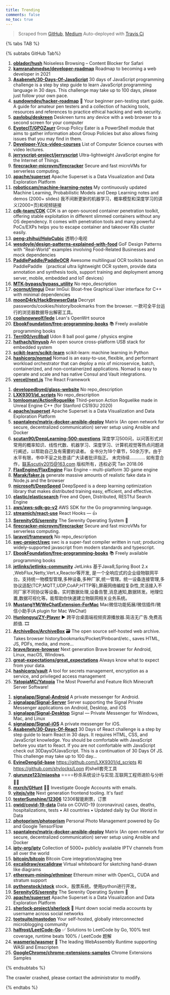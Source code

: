 ```yaml
---
title: Trending
comments: false
no_toc: true
---
```


> Scraped from [GitHub](https://github.com/trending), [Medium](https://medium.com/topic/popular)
Auto-deployed with [Travis Ci](https://travis-ci.org/)

{% tabs TAB %}
<!-- tab GitHub -->
{% subtabs GitHub Tab%}
<!-- tab Daily -->
1. [**oblador/hush**](https://github.com/oblador/hush)
Noiseless Browsing – Content Blocker for Safari
2. [**kamranahmedse/developer-roadmap**](https://github.com/kamranahmedse/developer-roadmap)
Roadmap to becoming a web developer in 2021
3. [**Asabeneh/30-Days-Of-JavaScript**](https://github.com/Asabeneh/30-Days-Of-JavaScript)
30 days of JavaScript programming challenge is a step by step guide to learn JavaScript programming language in 30 days. This challenge may take up to 100 days, please just follow your own pace.
4. [**sundowndev/hacker-roadmap**](https://github.com/sundowndev/hacker-roadmap)
📌 Your beginner pen-testing start guide. A guide for amateur pen testers and a collection of hacking tools, resources and references to practice ethical hacking and web security.
5. [**pavlobu/deskreen**](https://github.com/pavlobu/deskreen)
Deskreen turns any device with a web browser to a second screen for your computer
6. [**EvotecIT/GPOZaurr**](https://github.com/EvotecIT/GPOZaurr)
Group Policy Eater is a PowerShell module that aims to gather information about Group Policies but also allows fixing issues that you may find in them.
7. [**Developer-Y/cs-video-courses**](https://github.com/Developer-Y/cs-video-courses)
List of Computer Science courses with video lectures.
8. [**jerryscript-project/jerryscript**](https://github.com/jerryscript-project/jerryscript)
Ultra-lightweight JavaScript engine for the Internet of Things.
9. [**firecracker-microvm/firecracker**](https://github.com/firecracker-microvm/firecracker)
Secure and fast microVMs for serverless computing.
10. [**apache/superset**](https://github.com/apache/superset)
Apache Superset is a Data Visualization and Data Exploration Platform
11. [**roboticcam/machine-learning-notes**](https://github.com/roboticcam/machine-learning-notes)
My continuously updated Machine Learning, Probabilistic Models and Deep Learning notes and demos (2000+ slides) 我不间断更新的机器学习，概率模型和深度学习的讲义(2000+页)和视频链接
12. [**cdk-team/CDK**](https://github.com/cdk-team/CDK)
CDK is an open-sourced container penetration toolkit, offering stable exploitation in different slimmed containers without any OS dependency. It comes with penetration tools and many powerful PoCs/EXPs helps you to escape container and takeover K8s cluster easily.
13. [**peng-zhihui/HoloCubic**](https://github.com/peng-zhihui/HoloCubic)
透明小电视
14. [**wesdoyle/design-patterns-explained-with-food**](https://github.com/wesdoyle/design-patterns-explained-with-food)
GoF Design Patterns with "Real-World" examples involving Food-Related Businesses and mock dependencies
15. [**PaddlePaddle/PaddleOCR**](https://github.com/PaddlePaddle/PaddleOCR)
Awesome multilingual OCR toolkits based on PaddlePaddle （practical ultra lightweight OCR system, provide data annotation and synthesis tools, support training and deployment among server, mobile, embedded and IoT devices）
16. [**MTK-bypass/bypass_utility**](https://github.com/MTK-bypass/bypass_utility)
No repo_description
17. [**ocornut/imgui**](https://github.com/ocornut/imgui)
Dear ImGui: Bloat-free Graphical User interface for C++ with minimal dependencies
18. [**moonD4rk/HackBrowserData**](https://github.com/moonD4rk/HackBrowserData)
Decrypt passwords/cookies/history/bookmarks from the browser. 一款可全平台运行的浏览器数据导出解密工具。
19. [**coolsnowwolf/lede**](https://github.com/coolsnowwolf/lede)
Lean's OpenWrt source
20. [**EbookFoundation/free-programming-books**](https://github.com/EbookFoundation/free-programming-books)
📚 Freely available programming books
21. [**Terri00/vrc8ball**](https://github.com/Terri00/vrc8ball)
Udon 8 ball pool game / physics engine
22. [**hathach/tinyusb**](https://github.com/hathach/tinyusb)
An open source cross-platform USB stack for embedded system
23. [**scikit-learn/scikit-learn**](https://github.com/scikit-learn/scikit-learn)
scikit-learn: machine learning in Python
24. [**hashicorp/nomad**](https://github.com/hashicorp/nomad)
Nomad is an easy-to-use, flexible, and performant workload orchestrator that can deploy a mix of microservice, batch, containerized, and non-containerized applications. Nomad is easy to operate and scale and has native Consul and Vault integrations.
25. [**vercel/next.js**](https://github.com/vercel/next.js)
The React Framework
<!-- endtab -->
<!-- tab Weekly -->
1. [**developedbyed/glass-website**](https://github.com/developedbyed/glass-website)
No repo_description
2. [**LXK9301/jd_scripts**](https://github.com/LXK9301/jd_scripts)
No repo_description
3. [**tomlooman/ActionRoguelike**](https://github.com/tomlooman/ActionRoguelike)
Third-person Action Roguelike made in Unreal Engine C++ (for Stanford CS193U 2020)
4. [**apache/superset**](https://github.com/apache/superset)
Apache Superset is a Data Visualization and Data Exploration Platform
5. [**spantaleev/matrix-docker-ansible-deploy**](https://github.com/spantaleev/matrix-docker-ansible-deploy)
Matrix (An open network for secure, decentralized communication) server setup using Ansible and Docker
6. [**scutan90/DeepLearning-500-questions**](https://github.com/scutan90/DeepLearning-500-questions)
深度学习500问，以问答形式对常用的概率知识、线性代数、机器学习、深度学习、计算机视觉等热点问题进行阐述，以帮助自己及有需要的读者。 全书分为18个章节，50余万字。由于水平有限，书中不妥之处恳请广大读者批评指正。 未完待续............ 如有意合作，联系scutjy2015@163.com 版权所有，违权必究 Tan 2018.06
7. [**FlaxEngine/FlaxEngine**](https://github.com/FlaxEngine/FlaxEngine)
Flax Engine – multi-platform 3D game engine
8. [**Marak/faker.js**](https://github.com/Marak/faker.js)
generate massive amounts of realistic fake data in Node.js and the browser
9. [**microsoft/DeepSpeed**](https://github.com/microsoft/DeepSpeed)
DeepSpeed is a deep learning optimization library that makes distributed training easy, efficient, and effective.
10. [**elastic/elasticsearch**](https://github.com/elastic/elasticsearch)
Free and Open, Distributed, RESTful Search Engine
11. [**aws/aws-sdk-go-v2**](https://github.com/aws/aws-sdk-go-v2)
AWS SDK for the Go programming language.
12. [**streamich/react-use**](https://github.com/streamich/react-use)
React Hooks — 👍
13. [**SerenityOS/serenity**](https://github.com/SerenityOS/serenity)
The Serenity Operating System 🐞
14. [**firecracker-microvm/firecracker**](https://github.com/firecracker-microvm/firecracker)
Secure and fast microVMs for serverless computing.
15. [**laravel/framework**](https://github.com/laravel/framework)
No repo_description
16. [**swc-project/swc**](https://github.com/swc-project/swc)
swc is a super-fast compiler written in rust; producing widely-supported javascript from modern standards and typescript.
17. [**EbookFoundation/free-programming-books**](https://github.com/EbookFoundation/free-programming-books)
📚 Freely available programming books
18. [**jetlinks/jetlinks-community**](https://github.com/jetlinks/jetlinks-community)
JetLinks 基于Java8,Spring Boot 2.x ,WebFlux,Netty,Vert.x,Reactor等开发, 是一个全响应式的企业级物联网平台。支持统一物模型管理,多种设备,多种厂家,统一管理。统一设备连接管理,多协议适配(TCP,MQTT,UDP,CoAP,HTTP等),屏蔽网络编程复杂性,灵活接入不同厂家不同协议等设备。实时数据处理,设备告警,消息通知,数据转发。地理位置,数据可视化等。能帮助你快速建立物联网相关业务系统。
19. [**MustangYM/WeChatExtension-ForMac**](https://github.com/MustangYM/WeChatExtension-ForMac)
Mac微信功能拓展/微信插件/微信小助手(A plugin for Mac WeChat)
20. [**Hunlongyu/ZY-Player**](https://github.com/Hunlongyu/ZY-Player)
▶️ 跨平台桌面端视频资源播放器.简洁无广告.免费高颜值. 🎞
21. [**ArchiveBox/ArchiveBox**](https://github.com/ArchiveBox/ArchiveBox)
🗃 The open source self-hosted web archive. Takes browser history/bookmarks/Pocket/Pinboard/etc., saves HTML, JS, PDFs, media, and more...
22. [**brave/brave-browser**](https://github.com/brave/brave-browser)
Next generation Brave browser for Android, Linux, macOS, Windows.
23. [**great-expectations/great_expectations**](https://github.com/great-expectations/great_expectations)
Always know what to expect from your data.
24. [**hashicorp/vault**](https://github.com/hashicorp/vault)
A tool for secrets management, encryption as a service, and privileged access management
25. [**YatopiaMC/Yatopia**](https://github.com/YatopiaMC/Yatopia)
The Most Powerful and Feature Rich Minecraft Server Software!
<!-- endtab -->
<!-- tab Monthly -->
1. [**signalapp/Signal-Android**](https://github.com/signalapp/Signal-Android)
A private messenger for Android.
2. [**signalapp/Signal-Server**](https://github.com/signalapp/Signal-Server)
Server supporting the Signal Private Messenger applications on Android, Desktop, and iOS
3. [**signalapp/Signal-Desktop**](https://github.com/signalapp/Signal-Desktop)
Signal — Private Messenger for Windows, Mac, and Linux
4. [**signalapp/Signal-iOS**](https://github.com/signalapp/Signal-iOS)
A private messenger for iOS.
5. [**Asabeneh/30-Days-Of-React**](https://github.com/Asabeneh/30-Days-Of-React)
30 Days of React challenge is a step by step guide to learn React in 30 days. It requires HTML, CSS, and JavaScript knowledge. You should be comfortable with JavaScript before you start to React. If you are not comfortable with JavaScript check out 30DaysOfJavaScript. This is a continuation of 30 Days Of JS. This challenge may take up to 100 day…
6. [**EvineDeng/jd-base**](https://github.com/EvineDeng/jd-base)
https://github.com/LXK9301/jd_scripts 和 https://github.com/shylocks/Loon 的shell套壳工具
7. [**qiurunze123/miaosha**](https://github.com/qiurunze123/miaosha)
⭐⭐⭐⭐秒杀系统设计与实现.互联网工程师进阶与分析🙋🐓
8. [**mxrch/GHunt**](https://github.com/mxrch/GHunt)
🕵️‍♂️ Investigate Google Accounts with emails.
9. [**vitejs/vite**](https://github.com/vitejs/vite)
Next generation frontend tooling. It's fast!
10. [**testerSunshine/12306**](https://github.com/testerSunshine/12306)
12306智能刷票，订票
11. [**owid/covid-19-data**](https://github.com/owid/covid-19-data)
Data on COVID-19 (coronavirus) cases, deaths, hospitalizations, tests • All countries • Updated daily by Our World in Data
12. [**photoprism/photoprism**](https://github.com/photoprism/photoprism)
Personal Photo Management powered by Go and Google TensorFlow
13. [**spantaleev/matrix-docker-ansible-deploy**](https://github.com/spantaleev/matrix-docker-ansible-deploy)
Matrix (An open network for secure, decentralized communication) server setup using Ansible and Docker
14. [**iptv-org/iptv**](https://github.com/iptv-org/iptv)
Collection of 5000+ publicly available IPTV channels from all over the world
15. [**bitcoin/bitcoin**](https://github.com/bitcoin/bitcoin)
Bitcoin Core integration/staging tree
16. [**excalidraw/excalidraw**](https://github.com/excalidraw/excalidraw)
Virtual whiteboard for sketching hand-drawn like diagrams
17. [**ethereum-mining/ethminer**](https://github.com/ethereum-mining/ethminer)
Ethereum miner with OpenCL, CUDA and stratum support
18. [**pythonstock/stock**](https://github.com/pythonstock/stock)
stock，股票系统。使用python进行开发。
19. [**SerenityOS/serenity**](https://github.com/SerenityOS/serenity)
The Serenity Operating System 🐞
20. [**apache/superset**](https://github.com/apache/superset)
Apache Superset is a Data Visualization and Data Exploration Platform
21. [**sherlock-project/sherlock**](https://github.com/sherlock-project/sherlock)
🔎 Hunt down social media accounts by username across social networks
22. [**tootsuite/mastodon**](https://github.com/tootsuite/mastodon)
Your self-hosted, globally interconnected microblogging community
23. [**halfrost/LeetCode-Go**](https://github.com/halfrost/LeetCode-Go)
✅ Solutions to LeetCode by Go, 100% test coverage, runtime beats 100% / LeetCode 题解
24. [**wasmerio/wasmer**](https://github.com/wasmerio/wasmer)
🚀 The leading WebAssembly Runtime supporting WASI and Emscripten
25. [**GoogleChrome/chrome-extensions-samples**](https://github.com/GoogleChrome/chrome-extensions-samples)
Chrome Extensions Samples
<!-- endtab -->
{% endsubtabs %}
<!-- endtab -->
<!-- tab Medium -->
The crawler crashed, please contact the administrator to modify.
<!-- endtab -->
{% endtabs %}
